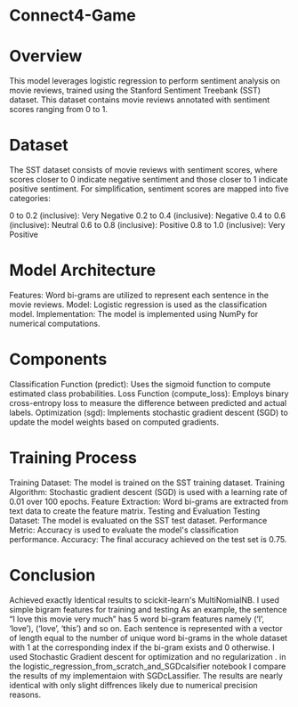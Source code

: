 # Connect4-Game

# Overview
This model leverages logistic regression to perform sentiment analysis on movie reviews, trained using the Stanford Sentiment Treebank (SST) dataset. This dataset contains movie reviews annotated with sentiment scores ranging from 0 to 1.

# Dataset
The SST dataset consists of movie reviews with sentiment scores, where scores closer to 0 indicate negative sentiment and those closer to 1 indicate positive sentiment. For simplification, sentiment scores are mapped into five categories:

0 to 0.2 (inclusive): Very Negative
0.2 to 0.4 (inclusive): Negative
0.4 to 0.6 (inclusive): Neutral
0.6 to 0.8 (inclusive): Positive
0.8 to 1.0 (inclusive): Very Positive
# Model Architecture
Features: Word bi-grams are utilized to represent each sentence in the movie reviews.
Model: Logistic regression is used as the classification model.
Implementation: The model is implemented using NumPy for numerical computations.
# Components
Classification Function (predict): Uses the sigmoid function to compute estimated class probabilities.
Loss Function (compute_loss): Employs binary cross-entropy loss to measure the difference between predicted and actual labels.
Optimization (sgd): Implements stochastic gradient descent (SGD) to update the model weights based on computed gradients.
# Training Process
Training Dataset: The model is trained on the SST training dataset.
Training Algorithm: Stochastic gradient descent (SGD) is used with a learning rate of 0.01 over 100 epochs.
Feature Extraction: Word bi-grams are extracted from text data to create the feature matrix.
Testing and Evaluation
Testing Dataset: The model is evaluated on the SST test dataset.
Performance Metric: Accuracy is used to evaluate the model's classification performance.
Accuracy: The final accuracy achieved on the test set is 0.75.
# Conclusion
Achieved exactly Identical results to scickit-learn's MultiNomialNB.
I used simple bigram features for training and testing As an example, the sentence “I love this movie very much” has 5 word bi-gram features namely (‘I’, ‘love’), (‘love’, ‘this’) and so on. Each sentence is represented with a vector of length equal to the number of unique word bi-grams in the whole dataset with 1 at the corresponding index if the bi-gram exists and 0 otherwise. I used Stochastic Gradient descent for optimization and no regularization .
in the logistic_regression_from_scratch_and_SGDcalsifier notebook I compare the results of my implementaion with SGDcLassifier. The results are nearly identical with only slight diffrences likely due to numerical precision reasons.
